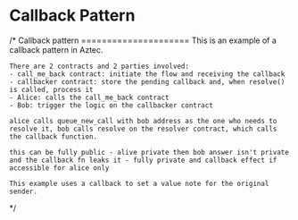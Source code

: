 # Callback Pattern

/*
    Callback pattern
    =====================
    This is an example of a callback pattern in Aztec.

    There are 2 contracts and 2 parties involved:
    - call_me_back contract: initiate the flow and receiving the callback
    - callbacker contract: store the pending callback and, when resolve() is called, process it
    - Alice: calls the call_me_back contract
    - Bob: trigger the logic on the callbacker contract

    alice calls queue_new_call with bob address as the one who needs to resolve it, bob calls resolve on the resolver contract, which calls the callback function.

    this can be fully public - alive private then bob answer isn't private and the callback fn leaks it - fully private and callback effect if accessible for alice only
    
    This example uses a callback to set a value note for the original sender.
*/